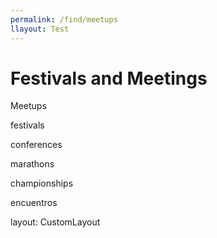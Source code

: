 ```yaml
---
permalink: /find/meetups
llayout: Test
---
```

# Festivals and Meetings

Meetups

festivals

conferences

marathons

championships

encuentros

layout: CustomLayout

